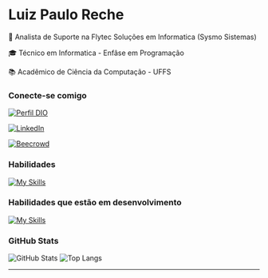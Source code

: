 
# Luiz Paulo Reche
💼 Analista de Suporte na Flytec Soluções em Informatica (Sysmo Sistemas)

🎓 Técnico em Informatica - Enfâse em Programação

📚 Acadêmico de Ciência da Computação - UFFS

### Conecte-se comigo

[![Perfil DIO](https://img.shields.io/badge/-Digital%20innovation%20One-0067b8?style=for-the-badge)](https://www.dio.me/users/paulorecheme)

[![LinkedIn](https://img.shields.io/badge/-LinkedIn-0067b8?style=for-the-badge&logo=linkedin&logoColor=9999)](https://www.linkedin.com/in/luiz-paulo-r-146b1b102/) 

[![Beecrowd](https://img.shields.io/badge/-Beecrowd-9b59b6?style=for-the-badge)](https://www.beecrowd.com.br/judge/pt/profile/47730)
 

### Habilidades 
[![My Skills](https://skillicons.dev/icons?i=html,css,postgres,bootstrap,c,cpp,java,git,github&perline=5&theme=light)](https://skillicons.dev)

### Habilidades que estão em desenvolvimento
[![My Skills](https://skillicons.dev/icons?i=angular,js,spring,&perline=5&theme=light)](https://skillicons.dev)
### GitHub Stats
![GitHub Stats](https://github-readme-stats.vercel.app/api?username=LPreche&theme=transparent&bg_color=000&border_color=30A3DC&show_icons=true&icon_color=30A3DC&title_color=E94D5F&text_color=FFF)
![Top Langs](https://github-readme-stats-git-masterrstaa-rickstaa.vercel.app/api/top-langs/?username=LPreche&layout=compact&bg_color=000&border_color=30A3DC&title_color=E94D5F&text_color=FFF)

---
